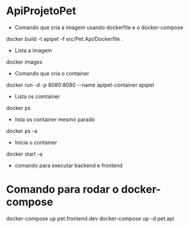 # ApiProjetoPet

 - Comando que cria a imagem usando dockerfile e o docker-compose

 docker build -t apipet -f src/Pet.Api/Dockerfile .

 - Lista a imagem

 docker images

 - Comando que cria o container

 docker run -d -p 8080:8080 --name apipet-container apipet

 - Lista os comtainer

docker ps

 - lista os container mesmo parado 

docker ps -a

 - Inicia o container

docker start -a <nome-do-container>

 - comando para executar backend e frontend

# Comando para rodar o docker-compose

docker-compose up pet.frontend.dev
docker-compose up -d pet.api


